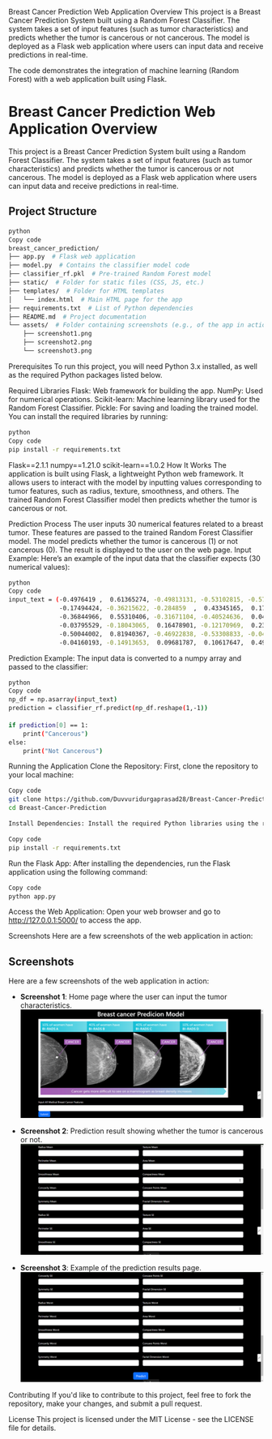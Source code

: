 Breast Cancer Prediction Web Application
Overview
This project is a Breast Cancer Prediction System built using a Random Forest Classifier. The system takes a set of input features (such as tumor characteristics) and predicts whether the tumor is cancerous or not cancerous. The model is deployed as a Flask web application where users can input data and receive predictions in real-time.

The code demonstrates the integration of machine learning (Random Forest) with a web application built using Flask.

# Breast Cancer Prediction Web Application Overview

This project is a Breast Cancer Prediction System built using a Random Forest Classifier. The system takes a set of input features (such as tumor characteristics) and predicts whether the tumor is cancerous or not cancerous. The model is deployed as a Flask web application where users can input data and receive predictions in real-time.

## Project Structure

```bash
python
Copy code
breast_cancer_prediction/
├── app.py  # Flask web application
├── model.py  # Contains the classifier model code
├── classifier_rf.pkl  # Pre-trained Random Forest model
├── static/  # Folder for static files (CSS, JS, etc.)
├── templates/  # Folder for HTML templates
│   └── index.html  # Main HTML page for the app
├── requirements.txt  # List of Python dependencies
├── README.md  # Project documentation
└── assets/  # Folder containing screenshots (e.g., of the app in action)
    ├── screenshot1.png
    ├── screenshot2.png
    └── screenshot3.png
```


Prerequisites
To run this project, you will need Python 3.x installed, as well as the required Python packages listed below.

Required Libraries
Flask: Web framework for building the app.
NumPy: Used for numerical operations.
Scikit-learn: Machine learning library used for the Random Forest Classifier.
Pickle: For saving and loading the trained model.
You can install the required libraries by running:

```bash
python
Copy code
pip install -r requirements.txt
```
Flask==2.1.1
numpy==1.21.0
scikit-learn==1.0.2
How It Works
The application is built using Flask, a lightweight Python web framework. It allows users to interact with the model by inputting values corresponding to tumor features, such as radius, texture, smoothness, and others. The trained Random Forest Classifier model then predicts whether the tumor is cancerous or not.

Prediction Process
The user inputs 30 numerical features related to a breast tumor.
These features are passed to the trained Random Forest Classifier model.
The model predicts whether the tumor is cancerous (1) or not cancerous (0).
The result is displayed to the user on the web page.
Input Example:
Here’s an example of the input data that the classifier expects (30 numerical values):

```bash
python
Copy code
input_text = (-0.4976419 ,  0.61365274, -0.49813131, -0.53102815, -0.57694824,
              -0.17494424, -0.36215622, -0.284859  ,  0.43345165,  0.17818232,
              -0.36844966,  0.55310406, -0.31671104, -0.40524636,  0.04025752,
              -0.03795529, -0.18043065,  0.16478901, -0.12170969,  0.23079329,
              -0.50044002,  0.81940367, -0.46922838, -0.53308833, -0.04910117,
              -0.04160193, -0.14913653,  0.09681787,  0.10617647,  0.49035329)
```
Prediction Example:
The input data is converted to a numpy array and passed to the classifier:

```bash
python
Copy code
np_df = np.asarray(input_text)
prediction = classifier_rf.predict(np_df.reshape(1,-1))

if prediction[0] == 1:
    print("Cancerous")
else:
    print("Not Cancerous")
```
Running the Application
Clone the Repository: First, clone the repository to your local machine:

```bash
Copy code
git clone https://github.com/Duvvuridurgaprasad28/Breast-Cancer-Prediction.git
cd Breast-Cancer-Prediction
```
```bash
Install Dependencies: Install the required Python libraries using the requirements.txt file:
```
```bash
Copy code
pip install -r requirements.txt
```
Run the Flask App: After installing the dependencies, run the Flask application using the following command:

```bash
Copy code
python app.py
```
Access the Web Application: Open your web browser and go to http://127.0.0.1:5000/ to access the app.

Screenshots
Here are a few screenshots of the web application in action:

## Screenshots

Here are a few screenshots of the web application in action:

- **Screenshot 1**: Home page where the user can input the tumor characteristics.
  ![Screenshot 1](assets/screenshot1.png)

- **Screenshot 2**: Prediction result showing whether the tumor is cancerous or not.
  ![Screenshot 2](assets/screenshot2.png)

- **Screenshot 3**: Example of the prediction results page.
  ![Screenshot 3](assets/screenshot3.png)


Contributing
If you'd like to contribute to this project, feel free to fork the repository, make your changes, and submit a pull request.

License
This project is licensed under the MIT License - see the LICENSE file for details.

